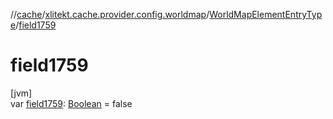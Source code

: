 //[cache](../../../index.md)/[xlitekt.cache.provider.config.worldmap](../index.md)/[WorldMapElementEntryType](index.md)/[field1759](field1759.md)

# field1759

[jvm]\
var [field1759](field1759.md): [Boolean](https://kotlinlang.org/api/latest/jvm/stdlib/kotlin/-boolean/index.html) = false
